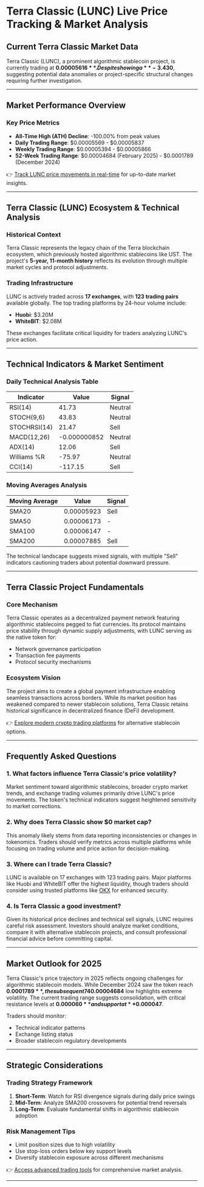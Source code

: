 # Terra Classic (LUNC) Live Price Tracking & Market Analysis  

## Current Terra Classic Market Data  

Terra Classic (LUNC), a prominent algorithmic stablecoin project, is currently trading at **$0.00005616**. Despite showing a **-3.43% decline** in the past 24 hours, the token has managed a modest **+2.43% gain** over the past week. Notably, the market capitalization and circulating supply both appear as **$0**, suggesting potential data anomalies or project-specific structural changes requiring further investigation.  

---

## Market Performance Overview  

### Key Price Metrics  
- **All-Time High (ATH) Decline**: -100.00% from peak values  
- **Daily Trading Range**: $0.00005569 - $0.00005837  
- **Weekly Trading Range**: $0.00005394 - $0.00005866  
- **52-Week Trading Range**: $0.00004684 (February 2025) - $0.0001789 (December 2024)  

👉 [Track LUNC price movements in real-time](https://bit.ly/okx-bonus) for up-to-date market insights.  

---

## Terra Classic (LUNC) Ecosystem & Technical Analysis  

### Historical Context  
Terra Classic represents the legacy chain of the Terra blockchain ecosystem, which previously hosted algorithmic stablecoins like UST. The project's **5-year, 11-month history** reflects its evolution through multiple market cycles and protocol adjustments.  

### Trading Infrastructure  
LUNC is actively traded across **17 exchanges**, with **123 trading pairs** available globally. The top trading platforms by 24-hour volume include:  
- **Huobi**: $3.20M  
- **WhiteBIT**: $2.08M  

These exchanges facilitate critical liquidity for traders analyzing LUNC's price action.  

---

## Technical Indicators & Market Sentiment  

### Daily Technical Analysis Table  

| Indicator       | Value       | Signal    |  
|-----------------|-------------|-----------|  
| RSI(14)         | 41.73       | Neutral   |  
| STOCH(9,6)      | 43.83       | Neutral   |  
| STOCHRSI(14)    | 21.47       | Sell      |  
| MACD(12,26)     | -0.000000852| Neutral   |  
| ADX(14)         | 12.06       | Sell      |  
| Williams %R     | -75.97      | Neutral   |  
| CCI(14)         | -117.15     | Sell      |  

### Moving Averages Analysis  

| Moving Average  | Value       | Signal    |  
|-----------------|-------------|-----------|  
| SMA20           | 0.00005923  | Sell      |  
| SMA50           | 0.00006173  | -         |  
| SMA100          | 0.00006147  | -         |  
| SMA200          | 0.00007885  | Sell      |  

The technical landscape suggests mixed signals, with multiple "Sell" indicators cautioning traders about potential downward pressure.  

---

## Terra Classic Project Fundamentals  

### Core Mechanism  
Terra Classic operates as a decentralized payment network featuring algorithmic stablecoins pegged to fiat currencies. Its protocol maintains price stability through dynamic supply adjustments, with LUNC serving as the native token for:  
- Network governance participation  
- Transaction fee payments  
- Protocol security mechanisms  

### Ecosystem Vision  
The project aims to create a global payment infrastructure enabling seamless transactions across borders. While its market position has weakened compared to newer stablecoin solutions, Terra Classic retains historical significance in decentralized finance (DeFi) development.  

👉 [Explore modern crypto trading platforms](https://bit.ly/okx-bonus) for alternative stablecoin options.  

---

## Frequently Asked Questions  

### 1. **What factors influence Terra Classic's price volatility?**  
Market sentiment toward algorithmic stablecoins, broader crypto market trends, and exchange trading volumes primarily drive LUNC's price movements. The token's technical indicators suggest heightened sensitivity to market corrections.  

### 2. **Why does Terra Classic show $0 market cap?**  
This anomaly likely stems from data reporting inconsistencies or changes in tokenomics. Traders should verify metrics across multiple platforms while focusing on trading volume and price action for decision-making.  

### 3. **Where can I trade Terra Classic?**  
LUNC is available on 17 exchanges with 123 trading pairs. Major platforms like Huobi and WhiteBIT offer the highest liquidity, though traders should consider using trusted platforms like [OKX](https://bit.ly/okx-bonus) for enhanced security.  

### 4. **Is Terra Classic a good investment?**  
Given its historical price declines and technical sell signals, LUNC requires careful risk assessment. Investors should analyze market conditions, compare it with alternative stablecoin projects, and consult professional financial advice before committing capital.  

---

## Market Outlook for 2025  

Terra Classic's price trajectory in 2025 reflects ongoing challenges for algorithmic stablecoin models. While December 2024 saw the token reach **$0.0001789**, the subsequent 74% correction to February 2025's **$0.00004684** low highlights extreme volatility. The current trading range suggests consolidation, with critical resistance levels at **$0.000060** and support at **$0.000047**.  

Traders should monitor:  
- Technical indicator patterns  
- Exchange listing status  
- Broader stablecoin regulatory developments  

---

## Strategic Considerations  

### Trading Strategy Framework  
1. **Short-Term**: Watch for RSI divergence signals during daily price swings  
2. **Mid-Term**: Analyze SMA200 crossovers for potential trend reversals  
3. **Long-Term**: Evaluate fundamental shifts in algorithmic stablecoin adoption  

### Risk Management Tips  
- Limit position sizes due to high volatility  
- Use stop-loss orders below key support levels  
- Diversify stablecoin exposure across different mechanisms  

👉 [Access advanced trading tools](https://bit.ly/okx-bonus) for comprehensive market analysis.  

---

